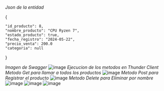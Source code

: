 *Json de la entidad* 

  {
  
    "id_producto": 8,
    "nombre_producto": "CPU Ryzen 7",
    "estado_producto": true,
    "fecha_registro": "2024-05-22",
    "precio_venta": 200.0
    "categoria": null
    
  }

  
  *Imagen de Swagger*
  ![image](https://github.com/Asmortiz12/Examen-Spring-boot/assets/119527936/97972853-42dd-4bb5-999a-d0a13883cc7d)
  *Ejecucion de los metodos en Thunder Client*
  *Metodo Get para llamar a todos los productos*
  ![image](https://github.com/Asmortiz12/Examen-Spring-boot/assets/119527936/6c86cc1e-7afd-49a2-a3dc-db5ee8b13245)
  *Metodo Post para Registrar el producto*
  ![image](https://github.com/Asmortiz12/Examen-Spring-boot/assets/119527936/0ff577f6-7020-40a7-a9ab-c50740203960)
  *Metodo Delete para Eliminar por nombre*
  ![image](https://github.com/Asmortiz12/Examen-Spring-boot/assets/119527936/73afd5a9-bbb6-4c19-88ac-656c5d4f2a43)
  ![image](https://github.com/Asmortiz12/Examen-Spring-boot/assets/119527936/ac61febf-20b3-4ecd-b242-4d2c347f2736)
  ![image](https://github.com/Asmortiz12/Examen-Spring-boot/assets/119527936/a08714b7-c475-480c-9962-fa1ac0b5b418)



